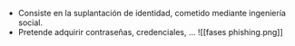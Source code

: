 - Consiste en la suplantación de identidad, cometido mediante ingeniería social.
- Pretende adquirir contraseñas, credenciales, ...
![[fases phishing.png]]